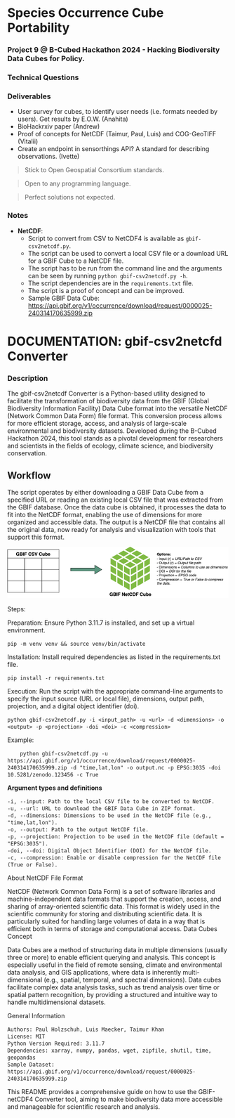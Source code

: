 # Species Occurrence Cube Portability

### Project 9 @ B-Cubed Hackathon 2024 - Hacking Biodiversity Data Cubes for Policy.

### Technical Questions

### Deliverables

- User survey for cubes, to identify user needs (i.e. formats needed by users). Get results by E.O.W. (Anahita)
- BioHackrxiv paper (Andrew)
- Proof of concepts for NetCDF (Taimur, Paul, Luis) and COG-GeoTIFF (Vitalii)
- Create an endpoint in sensorthings API? A standard for describing observations. (Ivette)

> Stick to Open Geospatial Consortium standards.

> Open to any programming language.

> Perfect solutions not expected.

### Notes

- **NetCDF**: 
    - Script to convert from CSV to NetCDF4 is available as `gbif-csv2netcdf.py`.
    - The script can be used to convert a local CSV file or a download URL for a GBIF Cube to a NetCDF file.
    - The script has to be run from the command line and the arguments can be seen by running `python gbif-csv2netcdf.py -h`.
    - The script dependencies are in the `requirements.txt` file.
    - The script is a proof of concept and can be improved.
    - Sample GBIF Data Cube: https://api.gbif.org/v1/occurrence/download/request/0000025-240314170635999.zip


# DOCUMENTATION: gbif-csv2netcfd Converter #
### Description ###

The gbif-csv2netcdf Converter is a Python-based utility designed to facilitate the transformation of biodiversity data from the GBIF (Global Biodiversity Information Facility) Data Cube format into the versatile NetCDF (Network Common Data Form) file format. This conversion process allows for more efficient storage, access, and analysis of large-scale environmental and biodiversity datasets. Developed during the B-Cubed Hackathon 2024, this tool stands as a pivotal development for researchers and scientists in the fields of ecology, climate science, and biodiversity conservation.

## Workflow ##

The script operates by either downloading a GBIF Data Cube from a specified URL or reading an existing local CSV file that was extracted from the GBIF database. Once the data cube is obtained, it processes the data to fit into the NetCDF format, enabling the use of dimensions for more organized and accessible data. The output is a NetCDF file that contains all the original data, now ready for analysis and visualization with tools that support this format.


![](workflow.png)


Steps:

Preparation: Ensure Python 3.11.7 is installed, and set up a virtual environment.

    pip -m venv venv && source venv/bin/activate

Installation: Install required dependencies as listed in the requirements.txt file.

    pip install -r requirements.txt


Execution: Run the script with the appropriate command-line arguments to specify the input source (URL or local file), dimensions, output path, projection, and a digital object identifier (doi).

    python gbif-csv2netcdf.py -i <input_path> -u <url> -d <dimensions> -o <output> -p <projection> -doi <doi> -c <compression>

Example:
    
        python gbif-csv2netcdf.py -u https://api.gbif.org/v1/occurrence/download/request/0000025-240314170635999.zip -d "time,lat,lon" -o output.nc -p EPSG:3035 -doi 10.5281/zenodo.123456 -c True

**Argument types and definitions**

    -i, --input: Path to the local CSV file to be converted to NetCDF.
    -u, --url: URL to download the GBIF Data Cube in ZIP format.
    -d, --dimensions: Dimensions to be used in the NetCDF file (e.g., "time,lat,lon").
    -o, --output: Path to the output NetCDF file.
    -p, --projection: Projection to be used in the NetCDF file (default =  "EPSG:3035").
    -doi, --doi: Digital Object Identifier (DOI) for the NetCDF file.
    -c, --compression: Enable or disable compression for the NetCDF file (True or False).

About NetCDF File Format

NetCDF (Network Common Data Form) is a set of software libraries and machine-independent data formats that support the creation, access, and sharing of array-oriented scientific data. This format is widely used in the scientific community for storing and distributing scientific data. It is particularly suited for handling large volumes of data in a way that is efficient both in terms of storage and computational access.
Data Cubes Concept

Data Cubes are a method of structuring data in multiple dimensions (usually three or more) to enable efficient querying and analysis. This concept is especially useful in the field of remote sensing, climate and environmental data analysis, and GIS applications, where data is inherently multi-dimensional (e.g., spatial, temporal, and spectral dimensions). Data cubes facilitate complex data analysis tasks, such as trend analysis over time or spatial pattern recognition, by providing a structured and intuitive way to handle multidimensional datasets.

General Information

    Authors: Paul Holzschuh, Luis Maecker, Taimur Khan
    License: MIT
    Python Version Required: 3.11.7
    Dependencies: xarray, numpy, pandas, wget, zipfile, shutil, time, geopandas
    Sample Dataset: https://api.gbif.org/v1/occurrence/download/request/0000025-240314170635999.zip

This README provides a comprehensive guide on how to use the GBIF-netCDF4 Converter tool, aiming to make biodiversity data more accessible and manageable for scientific research and analysis.

